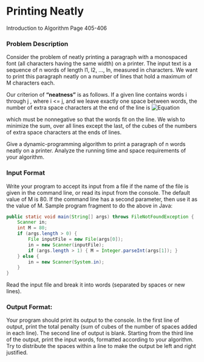 # Printing Neatly
Introduction to Algorithm Page 405-406

### Problem Description

Consider the problem of neatly printing a paragraph with a monospaced font (all characters having the same width) on a printer. The input text is a sequence of n words of length l1, l2, ..., ln, measured in characters. We want to print this paragraph neatly on a number of lines that hold a maximum of M characters each. 

Our criterion of **“neatness”** is as follows. If a given line contains words i through j , where i <= j, and we leave exactly one space between words, the number of extra space characters at the end of the line is
![Equation](http://i.imgur.com/af2N82v.png)

which must be nonnegative so that the words fit on the line. We wish to minimize the sum, over all lines except the last, of the cubes of the numbers of extra space characters at the ends of lines. 

Give a dynamic-programming algorithm to print a paragraph of n words neatly on a printer. Analyze the running time and space requirements of your algorithm.

### Input Format

Write your program to accept its input from a file if the name of the file is given in the command line, or read its input from the console. The default value of M is 80.  If the command line has a second parameter, then use it as the value of M. Sample program fragment to do the above in Java:

```java
public static void main(String[] args) throws FileNotFoundException {
	Scanner in;
	int M = 80;
	if (args.length > 0) {
	    File inputFile = new File(args[0]);
	    in = new Scanner(inputFile);
	    if (args.length > 1) { M = Integer.parseInt(args[1]); }
	} else {
	    in = new Scanner(System.in);
	}
}
```

Read the input file and break it into words (separated by spaces or new lines).

### Output Format:

Your program should print its output to the console. In the first line of output, print the total penalty (sum of cubes of the number of spaces added in each line).  The second line of output is blank. Starting from the third line of the output, print the input words, formatted according to your algorithm.  Try to distribute the spaces within a line to make the output be left and right justified.
